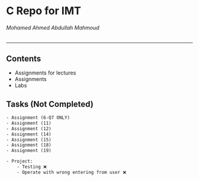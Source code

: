 # C Repo for IMT

###### Mohamed Ahmed Abdullah Mahmoud
---

## Contents

- Assignments for lectures
- Assignments
- Labs

## Tasks (Not Completed)

```txt
- Assignment (6-Q7 ONLY)
- Assignment (11)
- Assignment (12)
- Assignment (14)
- Assignment (15)
- Assignment (18)
- Assignment (19)

- Project:
    - Testing ❌
    - Operate with wrong entering from user ❌
```
